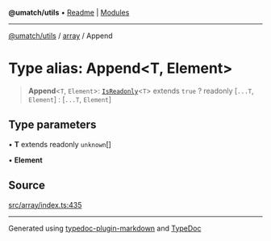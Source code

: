 **@umatch/utils** • [Readme](../../index.md) \| [Modules](../../modules.md)

***

[@umatch/utils](../../modules.md) / [array](../index.md) / Append

# Type alias: Append\<T, Element\>

> **Append**\<`T`, `Element`\>: [`IsReadonly`](../../index/type-aliases/IsReadonly.md)\<`T`\> extends `true` ? readonly [`...T`, `Element`] : [`...T`, `Element`]

## Type parameters

• **T** extends readonly `unknown`[]

• **Element**

## Source

[src/array/index.ts:435](https://github.com/umatch-oficial/utils/blob/f37b7e4/src/array/index.ts#L435)

***

Generated using [typedoc-plugin-markdown](https://www.npmjs.com/package/typedoc-plugin-markdown) and [TypeDoc](https://typedoc.org/)
